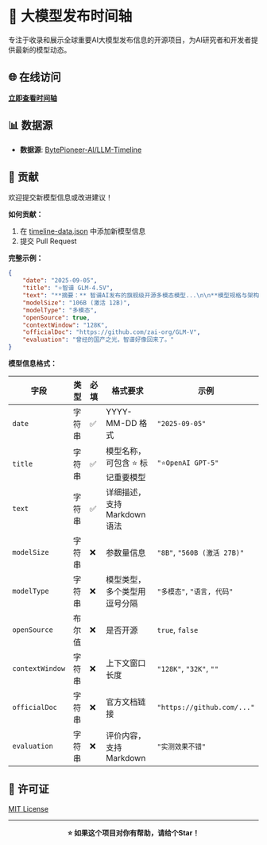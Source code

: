 # 🚀 大模型发布时间轴

专注于收录和展示全球重要AI大模型发布信息的开源项目，为AI研究者和开发者提供最新的模型动态。

## 🌐 在线访问

**[立即查看时间轴](https://bytepioneer-ai.github.io/LLM-Timeline/)**

## 📊 数据源

- **数据源**: [BytePioneer-AI/LLM-Timeline](https://github.com/BytePioneer-AI/LLM-Timeline/blob/main/timeline-data.json)

## 🤝 贡献

欢迎提交新模型信息或改进建议！

**如何贡献：**
1. 在 [timeline-data.json](https://github.com/BytePioneer-AI/LLM-Timeline/blob/main/timeline-data.json) 中添加新模型信息
2. 提交 Pull Request

**完整示例：**
```json
{
    "date": "2025-09-05",
    "title": "⭐智谱 GLM-4.5V",
    "text": "**摘要：** 智谱AI发布的旗舰级开源多模态模型...\n\n**模型规格与架构：**\n- **参数量：** 106B总参数，12B激活参数\n- **架构/范式：** 采用MoE架构...",
    "modelSize": "106B (激活 12B)",
    "modelType": "多模态",
    "openSource": true,
    "contextWindow": "128K",
    "officialDoc": "https://github.com/zai-org/GLM-V",
    "evaluation": "曾经的国产之光，智谱好像回来了。"
}
```

**模型信息格式：**

| 字段 | 类型 | 必填 | 格式要求 | 示例 |
|------|------|------|----------|------|
| `date` | 字符串 | ✅ | YYYY-MM-DD 格式 | `"2025-09-05"` |
| `title` | 字符串 | ✅ | 模型名称，可包含 ⭐ 标记重要模型 | `"⭐OpenAI GPT-5"` |
| `text` | 字符串 | ✅ | 详细描述，支持 Markdown 语法 |  |
| `modelSize` | 字符串 | ❌ | 参数量信息 | `"8B"`, `"560B (激活 27B)"` |
| `modelType` | 字符串 | ❌ | 模型类型，多个类型用逗号分隔 | `"多模态"`, `"语言, 代码"` |
| `openSource` | 布尔值 | ❌ | 是否开源 | `true`, `false` |
| `contextWindow` | 字符串 | ❌ | 上下文窗口长度 | `"128K"`, `"32K"`, `""` |
| `officialDoc` | 字符串 | ❌ | 官方文档链接 | `"https://github.com/..."` |
| `evaluation` | 字符串 | ❌ | 评价内容，支持 Markdown | `"实测效果不错"` |

## 📄 许可证

[MIT License](LICENSE)

---

<div align="center">

**⭐ 如果这个项目对你有帮助，请给个Star！**

</div>